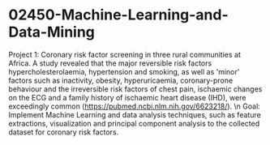 # 02450-Machine-Learning-and-Data-Mining

Project 1: Coronary risk factor screening in three rural communities at Africa. A study revealed that the major reversible risk factors hypercholesterolaemia, hypertension and smoking, as well as 'minor' factors such as inactivity, obesity, hyperuricaemia, coronary-prone behaviour and the irreversible risk factors of chest pain, ischaemic changes on the ECG and a family history of ischaemic heart disease (IHD), were exceedingly common (https://pubmed.ncbi.nlm.nih.gov/6623218/). \n
Goal: Implement Machine Learning and data analysis techniques, such as feature extractions, visualization and principal component analysis to the collected dataset for coronary risk factors.
